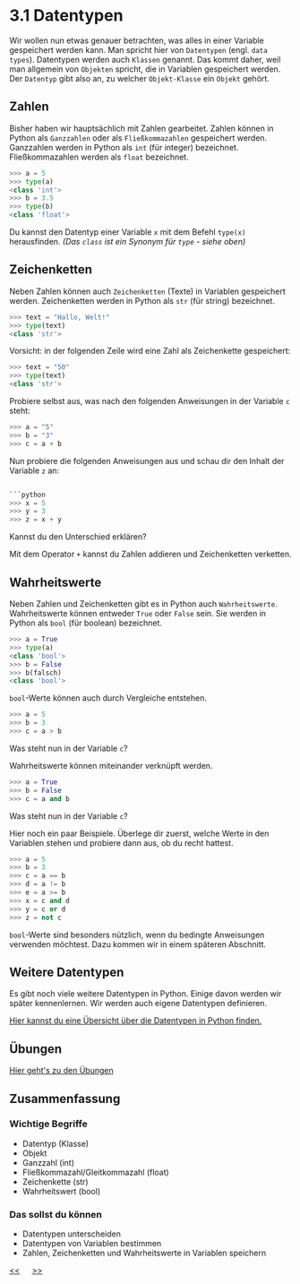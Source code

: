 # 3.1 Datentypen

Wir wollen nun etwas genauer betrachten, 
was alles in einer Variable gespeichert werden kann.
Man spricht hier von `Datentypen` (engl. `data types`).
Datentypen werden auch `Klassen` genannt.
Das kommt daher, weil man allgemein von `Objekten` spricht, 
die in Variablen gespeichert werden.
Der `Datentyp` gibt also an, zu welcher `Objekt-Klasse` ein `Objekt` gehört.

## Zahlen

Bisher haben wir hauptsächlich mit Zahlen gearbeitet.
Zahlen können in Python als `Ganzzahlen` oder als `Fließkommazahlen` gespeichert werden.
Ganzzahlen werden in Python als `int` (für integer) bezeichnet.
Fließkommazahlen werden als `float` bezeichnet.

```python
>>> a = 5
>>> type(a)
<class 'int'>
>>> b = 3.5
>>> type(b)
<class 'float'>
```

Du kannst den Datentyp einer Variable `x` mit dem Befehl `type(x)` herausfinden.
*(Das `class` ist ein Synonym für `type` - siehe oben)*

## Zeichenketten

Neben Zahlen können auch `Zeichenketten` (Texte) in Variablen gespeichert werden.
Zeichenketten werden in Python als `str` (für string) bezeichnet.

```python
>>> text = "Hallo, Welt!"
>>> type(text)
<class 'str'>
```

Vorsicht: in der folgenden Zeile wird eine Zahl als Zeichenkette gespeichert:

```python
>>> text = "50"
>>> type(text)
<class 'str'>
```

Probiere selbst aus, was nach den folgenden Anweisungen in der Variable `c` steht:

```python
>>> a = "5"
>>> b = "3"
>>> c = a + b
```

Nun probiere die folgenden Anweisungen aus und schau dir den Inhalt der Variable `z` an:

```python

```python
>>> x = 5
>>> y = 3
>>> z = x + y
```

Kannst du den Unterschied erklären?

Mit dem Operator `+` kannst du Zahlen addieren und Zeichenketten verketten.

## Wahrheitswerte

Neben Zahlen und Zeichenketten gibt es in Python auch `Wahrheitswerte`.
Wahrheitswerte können entweder `True` oder `False` sein.
Sie werden in Python als `bool` (für boolean) bezeichnet.

```python
>>> a = True
>>> type(a)
<class 'bool'>
>>> b = False
>>> b(falsch)
<class 'bool'>
```

`bool`-Werte können auch durch Vergleiche entstehen.

```python
>>> a = 5
>>> b = 3
>>> c = a > b
```

Was steht nun in der Variable `c`?

Wahrheitswerte können miteinander verknüpft werden.

```python
>>> a = True
>>> b = False
>>> c = a and b
```


Was steht nun in der Variable `c`?

Hier noch ein paar Beispiele. Überlege dir zuerst, welche Werte in den 
Variablen stehen und probiere dann aus, ob du recht hattest.

```python
>>> a = 5
>>> b = 3
>>> c = a == b
>>> d = a != b
>>> e = a >= b
>>> x = c and d
>>> y = c or d
>>> z = not c
``` 

`bool`-Werte sind besonders nützlich, wenn du bedingte Anweisungen verwenden möchtest.
Dazu kommen wir in einem späteren Abschnitt.



## Weitere Datentypen

Es gibt noch viele weitere Datentypen in Python.
Einige davon werden wir später kennenlernen.
Wir werden auch eigene Datentypen definieren.

[Hier kannst du eine Übersicht über die Datentypen in Python finden.](https://www.w3schools.com/python/python_datatypes.asp)

## Übungen
[Hier geht's zu den Übungen](../uebungen/UE_3.1_Datentypen.md)

## Zusammenfassung
### Wichtige Begriffe
- Datentyp (Klasse)
- Objekt
- Ganzzahl (int)
- Fließkommazahl/Gleitkommazahl (float)
- Zeichenkette (str)
- Wahrheitswert (bool)

### Das sollst du können
- Datentypen unterscheiden
- Datentypen von Variablen bestimmen
- Zahlen, Zeichenketten und Wahrheitswerte in Variablen speichern
 

[<<](3.0_Variablen.md) &emsp; [>>](4.0_Script.md)